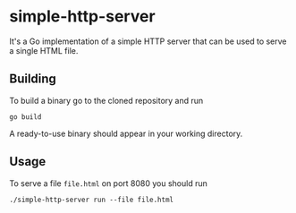 # simple-http-server

It's a Go implementation of a simple HTTP server that can be used to serve a single HTML file.

## Building
To build a binary go to the cloned repository and run
```
go build
```
A ready-to-use binary should appear in your working directory.

## Usage

To serve a file `file.html` on port 8080 you should run
```
./simple-http-server run --file file.html
```
